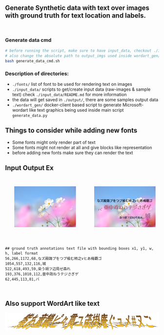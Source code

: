## Generate Synthetic data with text over images with ground truth for text location and labels.

<br>

### Generate data cmd
```bash
# before running the script, make sure to have input_data, checkout ./input_data
# also change the absolute path to output_imgs used inside wordart_gen/wordart_gen_func.py (line 27, 30) have to be ajusted (the docker client only support absolute path)
bash generate_data_cmd.sh
```


### Description of directories:
- `./fonts/` list of font to be used for rendering text on images
- `./input_data/` scripts to get/create input data (raw-images & sample text) 
check `./input_data/README.md` for more information
- the data will get saved in `./output/`, there are some samples output data
- `./wordart_gen/` docker-client based script to generate Microsoft-wordart like text graphics
being used inside main script `generate_data.py`



## Things to consider while adding new fonts
- Some fonts might only render part of text
- Some fonts might not render at all and give blocks like representation
- before adding new fonts make sure they can render the text

## Input Output Ex
<div style="display: flex;">
    <img src="input_data/raw_images/image_pixalbay_p2_5.jpg" alt="First Image" style="width: 40%;  margin: 30px;">
    <img src="output/0002.png" alt="Second Image" style="width: 40%; margin: 30px;">
</div>

<br>

```
## ground truth annotations text file with bounding boxes x1, y1, w, h, label format
56,266,1172,68,なズ殿諏プをつプ楡む柿之vヒあ梅覇ゴ
1054,557,132,116,城
522,618,493,59,染う胡フ辺局ゼ森れ
193,376,1010,112,亜中政ねうテジさぎゲ
62,445,113,81,バ
```

<br>

## Also support WordArt like text 
![](wordart_gen/output/wordart-tilt-.png)